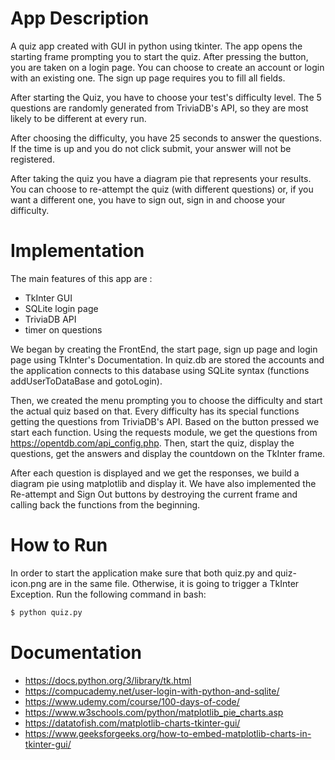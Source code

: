 # App Description #
A quiz app created with GUI in python using tkinter. The app opens the starting frame prompting you to start the quiz. After pressing the button, you are taken on a login page. You can choose to create an account or login with an existing one. The sign up page requires you to fill all fields.

After starting the Quiz, you have to choose your test's difficulty level. The 5 questions are randomly generated from TriviaDB's API, so they are most likely to be different at every run.

After choosing the difficulty, you have 25 seconds to answer the questions. If the time is up and you do not click submit, your answer will not be registered.

After taking the quiz you have a diagram pie that represents your results. You can choose to re-attempt the quiz (with different questions) or, if you want a different one, you have to sign out, sign in and choose your difficulty.

# Implementation #

The main features of this app are : 
* TkInter GUI
* SQLite login page
* TriviaDB API
* timer on questions

We began by creating the FrontEnd, the start page, sign up page and login page using TkInter's Documentation. In quiz.db are stored the accounts and the application connects to this database using SQLite syntax (functions addUserToDataBase and gotoLogin).

Then, we created the menu prompting you to choose the difficulty and start the actual quiz based on that. Every difficulty has its special functions getting the questions from TriviaDB's API. Based on the button pressed we start each function. Using the requests module, we get the questions from https://opentdb.com/api_config.php. Then, start the quiz, display the questions, get the answers and display the countdown on the TkInter frame. 

After each question is displayed and we get the responses, we build a diagram pie using matplotlib and display it. We have also implemented the Re-attempt and Sign Out buttons by destroying the current frame and calling back the functions from the beginning.

# How to Run #
In order to start the application make sure that both quiz.py and quiz-icon.png are in the same file. Otherwise, it is going to trigger a TkInter Exception. Run the following command in bash:

```bash
$ python quiz.py
```
# Documentation #
* https://docs.python.org/3/library/tk.html
* https://compucademy.net/user-login-with-python-and-sqlite/
* https://www.udemy.com/course/100-days-of-code/
* https://www.w3schools.com/python/matplotlib_pie_charts.asp
* https://datatofish.com/matplotlib-charts-tkinter-gui/
* https://www.geeksforgeeks.org/how-to-embed-matplotlib-charts-in-tkinter-gui/
